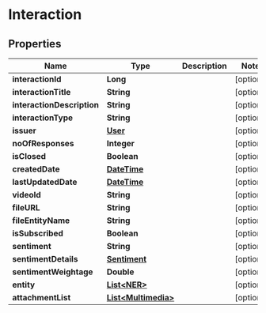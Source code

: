 
# Interaction

## Properties
Name | Type | Description | Notes
------------ | ------------- | ------------- | -------------
**interactionId** | **Long** |  |  [optional]
**interactionTitle** | **String** |  |  [optional]
**interactionDescription** | **String** |  |  [optional]
**interactionType** | **String** |  |  [optional]
**issuer** | [**User**](User.md) |  |  [optional]
**noOfResponses** | **Integer** |  |  [optional]
**isClosed** | **Boolean** |  |  [optional]
**createdDate** | [**DateTime**](DateTime.md) |  |  [optional]
**lastUpdatedDate** | [**DateTime**](DateTime.md) |  |  [optional]
**videoId** | **String** |  |  [optional]
**fileURL** | **String** |  |  [optional]
**fileEntityName** | **String** |  |  [optional]
**isSubscribed** | **Boolean** |  |  [optional]
**sentiment** | **String** |  |  [optional]
**sentimentDetails** | [**Sentiment**](Sentiment.md) |  |  [optional]
**sentimentWeightage** | **Double** |  |  [optional]
**entity** | [**List&lt;NER&gt;**](NER.md) |  |  [optional]
**attachmentList** | [**List&lt;Multimedia&gt;**](Multimedia.md) |  |  [optional]



